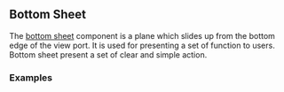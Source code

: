## Bottom Sheet

The [bottom sheet](https://material.google.com/components/bottom-sheets.html) component is a plane which slides up from the bottom edge of the view port. It is used for presenting a set of function to users. Bottom sheet present a set of clear and simple action.

### Examples
